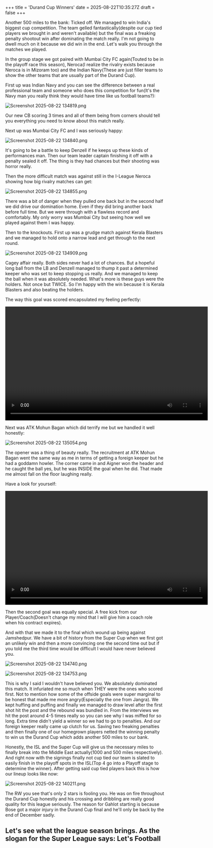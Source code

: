 +++
title = 'Durand Cup Winners'
date = 2025-08-22T10:35:27Z
draft = false
+++

Another 500 miles to the bank: Ticked off. We managed to win India's biggest cup competition. The team gelled fantastically(despite our cup tied players we brought in and weren't available) but the final was a freaking penalty shootout win after dominating the match really. I'm not going to dwell much on it because we did win in the end. Let's walk you through the matches we played.

In the group stage we got paired with Mumbai City FC again(Touted to be in the playoff race this season), Neroca(I realize the rivalry exists because Neroca is in Mizoram too) and the Indian Navy(These are just filler teams to show the other teams that are usually part of the Durand Cup).

First up was Indian Navy and you can see the difference between a real professional team and someone who does this competition for fun(It's the Navy man you really think they would have time like us football teams?):

![Screenshot 2025-08-22 134819.png](/india-2-manchester/images/Screenshot%202025-08-22%20134819.png)

Our new CB scoring 3 times and all of them being from corners should tell you everything you need to know about this match really.

Next up was Mumbai City FC and I was seriously happy:

![Screenshot 2025-08-22 134840.png](/india-2-manchester/images/Screenshot%202025-08-22%20134840.png)

It's going to be a battle to keep Denzell if he keeps up these kinds of performances man. Then our team leader captain finishing it off with a penalty sealed it off. The thing is they had chances but their shooting was horror really.

Then the more difficult match was against still in the I-League Neroca showing how big rivalry matches can get:

![Screenshot 2025-08-22 134855.png](/india-2-manchester/images/Screenshot%202025-08-22%20134855.png)

There was a bit of danger when they pulled one back but in the second half we did drive our domination home. Even if they did bring another back before full time. But we were through with a flawless record and comfortably. My only worry was Mumbai City but seeing how well we played against them I was happy.

Then to the knockouts. First up was a grudge match against Kerala Blasters and we managed to hold onto a narrow lead and get through to the next round.

![Screenshot 2025-08-22 134909.png](/india-2-manchester/images/Screenshot%202025-08-22%20134909.png)

Cagey affair really. Both sides never had a lot of chances. But a hopeful long ball from the LB and Denzell managed to thump it past a determined keeper who was set to keep stopping us really. And we managed to keep the ball when it was absolutely needed. What's more is these guys were the holders. Not once but TWICE. So I'm happy with the win because it is Kerala Blasters and also beating the holders.

The way this goal was scored encapsulated my feeling perfectly:

<video width="640" height="360" controls>
  <source src="/india-2-manchester/videos/Freaking Finally.mp4" type="video/mp4">
  Your browser does not support the video tag.
</video>

Next was ATK Mohun Bagan which did terrify me but we handled it well honestly:

![Screenshot 2025-08-22 135054.png](/india-2-manchester/images/Screenshot%202025-08-22%20135054.png)

The opener was a thing of beauty really. The recruitment at ATK Mohun Bagan went the same way as me in terms of getting a foreign keeper but he had a goddamn howler. The corner came in and Aigner won the header and he caught the ball yes, but he was INSIDE the goal when he did. That made me almost fall on the floor laughing really. 

Have a look for yourself:

<video width="640" height="360" controls>
  <source src="/india-2-manchester/videos/A thing of beauty.mp4" type="video/mp4">
  Your browser does not support the video tag.
</video>

Then the second goal was equally special. A free kick from our Player/Coach(Doesn't change my mind that I will give him a coach role when his contract expires).

And with that we made it to the final which wound up being against Jamshedpur. We have a bit of history from the Super Cup when we first got an unlikely win and then a more convincing one the second time out but if you told me the third time would be difficult I would have never believed you.

![Screenshot 2025-08-22 134740.png](/india-2-manchester/images/Screenshot%202025-08-22%20134740.png)

![Screenshot 2025-08-22 134753.png](/india-2-manchester/images/Screenshot%202025-08-22%20134753.png)

This is why I said I wouldn't have believed you. We absolutely dominated this match. It infuriated me so much when THEY were the ones who scored first. Not to mention how some of the offside goals were super marginal to be honest that made me more angry(Especially the one from Jangra). We kept huffing and puffing and finally we managed to draw level after the first shot hit the post and the rebound was bundled in. From the interviews we hit the post around 4-5 times really so you can see why I was miffed for so long. Extra time didn't yield a winner so we had to go to penalties. And our foreign keeper really came up clutch for us. Saving two freaking penalties and then finally one of our homegrown players netted the winning penalty to win us the Durand Cup which adds another 500 miles to our bank.

Honestly, the ISL and the Super Cup will give us the necessary miles to finally break into the Middle East actually(1000 and 500 miles respectively). And right now with the signings finally not cup tied our team is slated to easily finish in the playoff spots in the ISL(Top 4 go into a Playoff stage to determine the winner). After getting said cup tied players back this is how our lineup looks like now:

![Screenshot 2025-08-22 140211.png](/india-2-manchester/images/Screenshot%202025-08-22%20140211.png)

The RW you see that's only 2 stars is fooling you. He was on fire throughout the Durand Cup honestly and his crossing and dribbling are really good quality for this league seriously. The reason for Gahlot starting is because Bose got a major injury in the Durand Cup final and he'll only be back by the end of December sadly.

## Let's see what the league season brings. As the slogan for the Super League says: Let's Football
